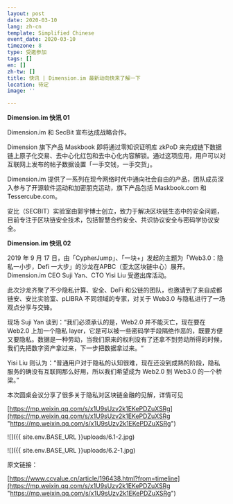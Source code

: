 ```yaml
---
layout: post
date: 2020-03-10
lang: zh-cn
template: Simplified Chinese
event_date: 2020-03-10
timezone: 8
type: 受邀参加
tags: []
en: []
zh-tw: []
title: 快讯 | Dimension.im 最新动向快来了解一下
location: 待定
image: ''

---
```

**Dimension.im 快讯 01**

Dimension.im 和 SecBit 宣布达成战略合作。

Dimension 旗下产品 Maskbook 即将通过零知识证明库 zkPoD 来完成链下数据链上原子化交易、去中心化红包和去中心化内容解锁。通过这项应用，用户可以对互联网上发布的帖子数据设置「一手交钱，一手交货」。

Dimension.im 提供了一系列在现今网络时代中通向社会自由的产品，团队成员深入参与了开源软件运动和加密朋克运动，旗下产品包括 Maskbook.com 和 Tessercube.com。

安比（SECBIT）实验室由郭宇博士创立，致力于解决区块链生态中的安全问题，目前专注于区块链安全技术，包括智慧合约安全、共识协议安全与密码学协议安全。

**Dimension.im 快讯 02**

2019 年 9 月 17 日，由「CypherJump」、「一块+」发起的主题为「Web3.0：隐私一小步，Defi 一大步」的沙龙在APBC（亚太区块链中心）展开。Dimension.im CEO Suji Yan、CTO Yisi Liu 受邀出席活动。

此次沙龙齐聚了不少隐私计算、安全、DeFi 和公链的团队，也邀请到了来自成都链安、安比实验室、pLIBRA 不同领域的专家，对关于 Web3.0 与隐私进行了一场观点分享与交锋。

现场 Suji Yan 谈到：“我们必须承认的是，Web2.0 并不能灭亡，现在要在 Web2.0 上加一个隐私 layer，它是可以被一些密码学手段隔绝作恶的，既要方便又要隐私。数据是一种劳动，当我们原来的权利没有了还拿不到劳动所得的时候，我们先把数字资产拿过来，下一步把数据拿过来。“

Yisi Liu 则认为：“普通用户对于隐私的认知很难，现在还没到成熟的阶段，隐私服务的确没有互联网那么好用，所以我们希望成为 Web2.0 到 Web3.0 的一个桥梁。”

本次圆桌会议分享了很多关于隐私对区块链金融的见解，详情可见

[https://mp.weixin.qq.com/s/x1U9sUzv2k1EKePDZuXSRg](https://mp.weixin.qq.com/s/x1U9sUzv2k1EKePDZuXSRg "https://mp.weixin.qq.com/s/x1U9sUzv2k1EKePDZuXSRg")

![]({{ site.env.BASE_URL }}uploads/6.1-2.jpg)

![]({{ site.env.BASE_URL }}uploads/6.2-1.jpg)

原文链接：

[https://www.ccvalue.cn/article/196438.html?from=timeline](https://mp.weixin.qq.com/s/x1U9sUzv2k1EKePDZuXSRg "https://mp.weixin.qq.com/s/x1U9sUzv2k1EKePDZuXSRg")